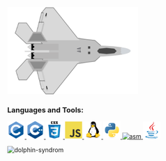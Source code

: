 <img src="https://github.com/Dolphin-Syndrom/f22-raptor/blob/main/raptor.svg" alt="My SVG Image" width="300" height="200">


<h3 align="left">Languages and Tools:</h3>
<a href="https://www.cprogramming.com/" target="_blank" rel="noreferrer"> <img src="https://raw.githubusercontent.com/devicons/devicon/master/icons/c/c-original.svg" alt="c" width="40" height="40"/> </a> <a href="https://www.w3schools.com/cpp/" target="_blank" rel="noreferrer"> <img src="https://raw.githubusercontent.com/devicons/devicon/master/icons/cplusplus/cplusplus-original.svg" alt="cplusplus" width="40" height="40"/> </a> <a href="https://www.w3schools.com/css/" target="_blank" rel="noreferrer"> <img src="https://raw.githubusercontent.com/devicons/devicon/master/icons/css3/css3-original-wordmark.svg" alt="css3" width="40" height="40"/> </a> <a href="https://developer.mozilla.org/en-US/docs/Web/JavaScript" target="_blank" rel="noreferrer"> <img src="https://raw.githubusercontent.com/devicons/devicon/master/icons/javascript/javascript-original.svg" alt="javascript" width="40" height="40"/> </a> <a href="https://www.linux.org/" target="_blank" rel="noreferrer"> <img src="https://raw.githubusercontent.com/devicons/devicon/master/icons/linux/linux-original.svg" alt="linux" width="40" height="40"/> </a> <a href="https://www.python.org" target="_blank" rel="noreferrer"> <img src="https://raw.githubusercontent.com/devicons/devicon/master/icons/python/python-original.svg" alt="python" width="40" height="40"/> </a> <a href="https://en.wikipedia.org/wiki/Assembly_language" target="_blank" rel="noreferrer"> <img src="https://encrypted-tbn0.gstatic.com/images?q=tbn:ANd9GcT0C5O7nbfrhtvGkNMCGKOJBXLeb3WjdF6QB1N5K0A1q-WtxWI00H6BxORjtbAYTl-9X_U&usqp=CAU" alt="asm" width="40" height="40"/> </a> <a href="https://www.oracle.com/java/" target="_blank" rel="noreferrer"><img  src="https://raw.githubusercontent.com/devicons/devicon/55609aa5bd817ff167afce0d965585c92040787a/icons/java/java-original.svg" alt="java" width="40" height="40"/></a></p>
<p><img align="left" src="https://github-readme-stats.vercel.app/api/top-langs?username=dolphin-syndrom&show_icons=true&locale=en&layout=compact" alt="dolphin-syndrom" /></p>

